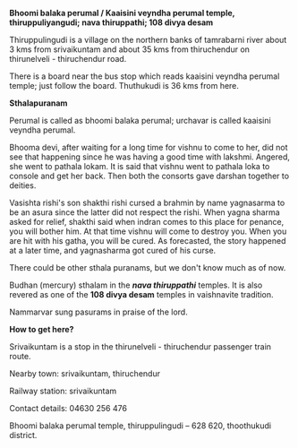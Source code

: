 <strong>Bhoomi balaka perumal / Kaaisini veyndha perumal temple, thiruppuliyangudi; nava thiruppathi; 108 divya desam</strong>

Thiruppulingudi is a village on the northern banks of tamrabarni river about 3 kms from srivaikuntam and about 35 kms from thiruchendur on thirunelveli - thiruchendur road.

There is a board near the bus stop which reads kaaisini veyndha perumal temple; just follow the board. Thuthukudi is 36 kms from here.

<strong>Sthalapuranam</strong>

Perumal is called as bhoomi balaka perumal; urchavar is called kaaisini veyndha perumal.

Bhooma devi, after waiting for a long time for vishnu to come to her, did not see that happening since he was having a good time with lakshmi. Angered, she went to pathala lokam. It is said that vishnu went to pathala loka to console and get her back. Then both the consorts gave darshan together to deities.

Vasishta rishi's son shakthi rishi cursed a brahmin by name yagnasarma to be an asura since the latter did not respect the rishi. When yagna sharma asked for relief, shakthi said when indran comes to this place for penance, you will bother him. At that time vishnu will come to destroy you. When you are hit with his gatha, you will be cured. As forecasted, the story happened at a later time, and yagnasharma got cured of his curse.

There could be other sthala puranams, but we don't know much as of now.

Budhan (mercury) sthalam in the <em><strong>nava thiruppathi</strong></em> temples. It is also revered as one of the <strong>108 divya desam</strong> temples in vaishnavite tradition.

Nammarvar sung pasurams in praise of the lord.

<strong>How to get here?</strong>

Srivaikuntam is a stop in the thirunelveli - thiruchendur passenger train route.

Nearby town: srivaikuntam, thiruchendur

Railway station: srivaikuntam

Contact details: 04630 256 476

Bhoomi balaka perumal temple, thiruppulingudi – 628 620, thoothukudi district.